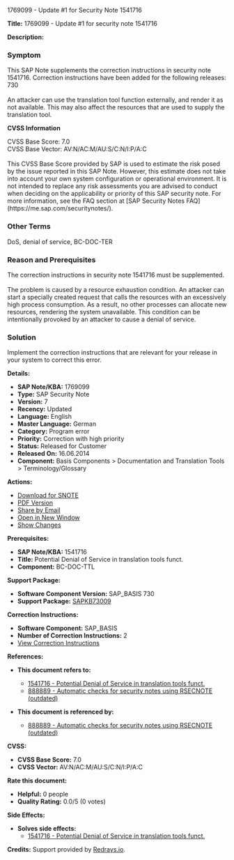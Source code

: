 1769099 - Update #1 for Security Note 1541716

**Title:** 1769099 - Update #1 for security note 1541716

**Description:**
<div class="mono"><h3 data-toc-skip class="section" id="Symptom">Symptom</h3>
<p>This SAP Note supplements the correction instructions in security note 1541716. Correction instructions have been added for the following releases: 730<br/><br/>An attacker can use the translation tool function externally, and render it as not available. This may also affect the resources that are used to supply the translation tool.</p>
<p><strong>CVSS Information</strong></p>
<p>CVSS Base Score: 7.0<br/>CVSS Base Vector: AV:N/AC:M/AU:S/C:N/I:P/A:C<br/><br/>This CVSS Base Score provided by SAP is used to estimate the risk posed by the issue reported in this SAP Note. However, this estimate does not take into account your own system configuration or operational environment. It is not intended to replace any risk assessments you are advised to conduct when deciding on the applicability or priority of this SAP security note. For more information, see the FAQ section at [SAP Security Notes FAQ](https://me.sap.com/securitynotes/).</p>
<h3 data-toc-skip class="section" id="Other Terms">Other Terms</h3>
<p>DoS, denial of service, BC-DOC-TER</p>
<h3 data-toc-skip class="section" id="Reason and Prerequisites">Reason and Prerequisites</h3>
<p>The correction instructions in security note 1541716 must be supplemented.<br/><br/>The problem is caused by a resource exhaustion condition. An attacker can start a specially created request that calls the resources with an excessively high process consumption. As a result, no other processes can allocate new resources, rendering the system unavailable. This condition can be intentionally provoked by an attacker to cause a denial of service.</p>
<h3 data-toc-skip class="section" id="Solution">Solution</h3>
<p>Implement the correction instructions that are relevant for your release in your system to correct this error.</p></div>

**Details:**

- **SAP Note/KBA:** 1769099
- **Type:** SAP Security Note
- **Version:** 7
- **Recency:** Updated
- **Language:** English
- **Master Language:** German
- **Category:** Program error
- **Priority:** Correction with high priority
- **Status:** Released for Customer
- **Released On:** 16.06.2014
- **Component:** Basis Components > Documentation and Translation Tools > Terminology/Glossary

**Actions:**

- [Download for SNOTE](https://notesdownloads.sap.com/note/0040000010452652017)
- [PDF Version](https://me.sap.com/sap/support/sfm/notes/print/0001769099?language=en-US&token=5294A1B92304DB2BE52CDC936065E4AE)
- [Share by Email](https://me.sap.com/notes/0001769099/share)
- [Open in New Window](https://me.sap.com/notes/0001769099)
- [Show Changes](https://me.sap.com/notesLatestChanges/0001769099/E/diff)

**Prerequisites:**

- **SAP Note/KBA:** 1541716
- **Title:** Potential Denial of Service in translation tools funct.
- **Component:** BC-DOC-TTL

**Support Package:**

- **Software Component Version:** SAP_BASIS 730
- **Support Package:** [SAPKB73009](https://me.sap.com/supportpackage/SAPKB73009)

**Correction Instructions:**

- **Software Component:** SAP_BASIS
- **Number of Correction Instructions:** 2
- [View Correction Instructions](https://me.sap.com/corrins/0001769099/41)

**References:**

- **This document refers to:**
  - [1541716 - Potential Denial of Service in translation tools funct.](https://me.sap.com/notes/1541716)
  - [888889 - Automatic checks for security notes using RSECNOTE (outdated)](https://me.sap.com/notes/888889)

- **This document is referenced by:**
  - [888889 - Automatic checks for security notes using RSECNOTE (outdated)](https://me.sap.com/notes/888889)

**CVSS:**

- **CVSS Base Score:** 7.0
- **CVSS Vector:** AV:N/AC:M/AU:S/C:N/I:P/A:C

**Rate this document:**

- **Helpful:** 0 people
- **Quality Rating:** 0.0/5 (0 votes)

**Side Effects:**

- **Solves side effects:**
  - [1541716 - Potential Denial of Service in translation tools funct.](https://me.sap.com/notes/0001541716)

**Credits:**
Support provided by [Redrays.io](https://redrays.io).
